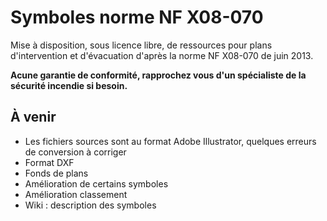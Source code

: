 # Symboles norme NF X08-070
Mise à disposition, sous licence libre, de ressources pour plans d'intervention et d'évacuation d'après la norme NF X08-070 de juin 2013.

**Acune garantie de conformité, rapprochez vous d'un spécialiste de la sécurité incendie si besoin.**

## À venir
* Les fichiers sources sont au format Adobe Illustrator, quelques erreurs de conversion à corriger
* Format DXF
* Fonds de plans
* Amélioration de certains symboles
* Amélioration classement
* Wiki : description des symboles
